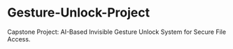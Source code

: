 # Gesture-Unlock-Project
Capstone Project: AI-Based Invisible Gesture Unlock System for Secure File Access.
